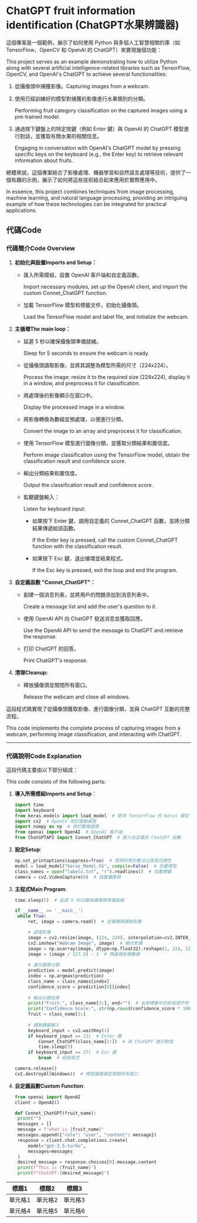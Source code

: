 # ChatGPT fruit information identification (ChatGPT水果辨識器)

這個專案是一個範例，展示了如何使用 Python 與多個人工智慧相關的庫（如 TensorFlow、OpenCV 和 OpenAI 的 ChatGPT）來實現幾個功能：

This project serves as an example demonstrating how to utilize Python along with several artificial intelligence-related libraries such as TensorFlow, OpenCV, and OpenAI's ChatGPT to achieve several functionalities:

1. 從攝像頭中捕獲影像。Capturing images from a webcam.
2. 使用已經訓練好的模型對捕獲的影像進行水果類別的分類。

   Performing fruit category classification on the captured images using a pre-trained model.
3. 通過按下鍵盤上的特定按鍵（例如 Enter 鍵）與 OpenAI 的 ChatGPT 模型進行對話，並獲取有關水果的相關信息。

   Engaging in conversation with OpenAI's ChatGPT model by pressing specific keys on the keyboard (e.g., the Enter key) to retrieve relevant information about fruits.

總體來說，這個專案結合了影像處理、機器學習和自然語言處理等技術，提供了一個有趣的示例，展示了如何將這些技術結合起來應用於實際應用中。

In essence, this project combines techniques from image processing, machine learning, and natural language processing, providing an intriguing example of how these technologies can be integrated for practical applications.

## 代碼Code
### 代碼簡介Code Overview

1. __初始化與設置Imports and Setup：__
   - 匯入所需模組，設置 OpenAI 客戶端和自定義函數。

     Import necessary modules, set up the OpenAI client, and import the custom Connet_ChatGPT function.
   - 加載 TensorFlow 模型和標籤文件，初始化攝像頭。

     Load the TensorFlow model and label file, and initialize the webcam.
3. __主循環The main loop：__
   - 延遲 5 秒以確保攝像頭準備就緒。
   
     Sleep for 5 seconds to ensure the webcam is ready.
   - 從攝像頭讀取影像，並將其調整為模型所需的尺寸（224x224）。

     Process the image: resize it to the required size (224x224), display it in a window, and preprocess it for classification.
   - 將處理後的影像顯示在窗口中。

     Display the processed image in a window.
   - 將影像轉換為數組並預處理，以便進行分類。

     Convert the image to an array and preprocess it for classification.
   - 使用 TensorFlow 模型進行圖像分類，並獲取分類結果和置信度。

     Perform image classification using the TensorFlow model, obtain the classification result and confidence score.
   - 輸出分類結果和置信度。

     Output the classification result and confidence score.
   - 監聽鍵盤輸入：

     Listen for keyboard input:
     - 如果按下 Enter 鍵，調用自定義的 Connet_ChatGPT 函數，並將分類結果傳遞給該函數。

       If the Enter key is pressed, call the custom Connet_ChatGPT function with the classification result.
     - 如果按下 Esc 鍵，退出循環並結束程式。

       If the Esc key is pressed, exit the loop and end the program.
4. __自定義函數 "Connet_ChatGPT"：__
   - 創建一個消息列表，並將用戶的問題添加到消息列表中。

     Create a message list and add the user's question to it.
   - 使用 OpenAI API 向 ChatGPT 發送消息並獲取回應。

     Use the OpenAI API to send the message to ChatGPT and retrieve the response.
   - 打印 ChatGPT 的回答。

     Print ChatGPT's response.
5. __清理Cleanup:__
   - 釋放攝像頭並關閉所有窗口。

     Release the webcam and close all windows.

這段程式碼實現了從攝像頭獲取影像、進行圖像分類，並與 ChatGPT 互動的完整流程。

This code implements the complete process of capturing images from a webcam, performing image classification, and interacting with ChatGPT.

---
### 代碼說明Code Explanation

這段代碼主要由以下部分組成：

This code consists of the following parts:

1. **導入所需模組Imports and Setup**：
   ```python
   import time
   import keyboard
   from keras.models import load_model  # 使用 TensorFlow 的 Keras 模型
   import cv2  # OpenCV 用於圖像處理
   import numpy as np  # 用於數據處理
   from openai import OpenAI  # OpenAI 客戶端
   from ChatGPTAPI import Connet_ChatGPT  # 匯入自定義的 ChatGPT 函數

2. __設定Setup__:
   ```python
   np.set_printoptions(suppress=True)  # 禁用科學計數法以提高可讀性
   model = load_model("keras_Model.h5", compile=False)  # 加載模型
   class_names = open("labels.txt", "r").readlines()  # 加載標籤
   camera = cv2.VideoCapture(0)  # 設置攝像頭


3. __主程式Main Program__:
   ```python
   time.sleep(5)  # 延遲 5 秒以確保攝像頭準備就緒

   if __name__ == '__main__':
    while True:
        ret, image = camera.read()  # 從攝像頭讀取影像

        # 處理影像
        image = cv2.resize(image, (224, 224), interpolation=cv2.INTER_AREA)
        cv2.imshow("Webcam Image", image)  # 顯示影像
        image = np.asarray(image, dtype=np.float32).reshape(1, 224, 224, 3)
        image = (image / 127.5) - 1  # 預處理影像數據
        
        # 進行圖像分類
        prediction = model.predict(image)
        index = np.argmax(prediction)
        class_name = class_names[index]
        confidence_score = prediction[0][index]
        
        # 輸出分類結果
        print("Fruit:", class_name[2:], end="")  # 去掉標籤中的前兩個字符
        print("Confidence Score:", str(np.round(confidence_score * 100))[:-2], "%")
        fruit = class_name[2:]
    
        # 讀取鍵盤輸入
        keyboard_input = cv2.waitKey(1)
        if keyboard_input == 13:  # Enter 鍵
            Connet_ChatGPT(class_name[2:])  # 與 ChatGPT 進行對話
            time.sleep(3) 
        if keyboard_input == 27:  # Esc 鍵
            break  # 結束程式

   camera.release()
   cv2.destroyAllWindows()  # 釋放攝像頭並關閉所有窗口


4. __自定義函數Custom Function__:
   ```python
   from openai import OpenAI
   client = OpenAI()

   def Connet_ChatGPT(fruit_name):
    print("")
    messages = []
    message = f"what is {fruit_name}"
    messages.append({"role": "user", "content": message})
    response = client.chat.completions.create(
        model="gpt-3.5-turbo",
        messages=messages
    )
    desired_message = response.choices[0].message.content
    print(f"This is {fruit_name}")
    print(f"ChatGPT:{desired_message}")

| 標題1 | 標題2 | 標題3 |
|-------|-------|-------|
| 單元格1 | 單元格2 | 單元格3 |
| 單元格4 | 單元格5 | 單元格6 |

